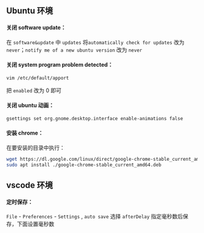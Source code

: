 ## Ubuntu 环境

#### 关闭 software update：

在 `software&update` 中 `updates` 将`automatically check for updates` 改为`never`；`notify me of a new ubuntu version` 改为 `never`



#### 关闭 system program problem detected：

```sh
vim /etc/default/apport
```

把 `enabled` 改为 0 即可



#### 关闭 ubuntu 动画：

```sh
gsettings set org.gnome.desktop.interface enable-animations false
```



#### 安装 chrome：

在要安装的目录中执行：

```sh
wget https://dl.google.com/linux/direct/google-chrome-stable_current_amd64.deb
sudo apt install ./google-chrome-stable_current_amd64.deb
```



## vscode 环境

#### 定时保存：

`File`  - `Preferences` - `Settings` , `auto save` 选择 `afterDelay` 指定毫秒数后保存，下面设置毫秒数



